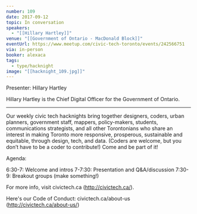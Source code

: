 ```yaml
---
number: 109
date: 2017-09-12
topic: In conversation
speakers:
  - "[[Hillary Hartley]]"
venue: "[[Government of Ontario - MacDonald Block]]"
eventUrl: https://www.meetup.com/civic-tech-toronto/events/242566751
via: in-person
booker: alexaca
tags:
  - type/hacknight
image: "[[hacknight_109.jpg]]"
---
```


Presenter: Hillary Hartley

Hillary Hartley is the Chief Digital Officer for the Government of Ontario.

***

Our weekly civic tech hacknights bring together designers, coders, urban planners, government staff, mappers, policy-makers, students, communications strategists, and all other Torontonians who share an interest in making Toronto more responsive, prosperous, sustainable and equitable, through design, tech, and data. (Coders are welcome, but you don’t have to be a coder to contribute!) Come and be part of it!

Agenda:

6:30-7: Welcome and intros
7-7:30: Presentation and Q&A/discussion
7:30-9: Breakout groups (make something!)

For more info, visit civictech.ca (http://civictech.ca/).

Here's our Code of Conduct: civictech.ca/about-us (http://civictech.ca/about-us/)